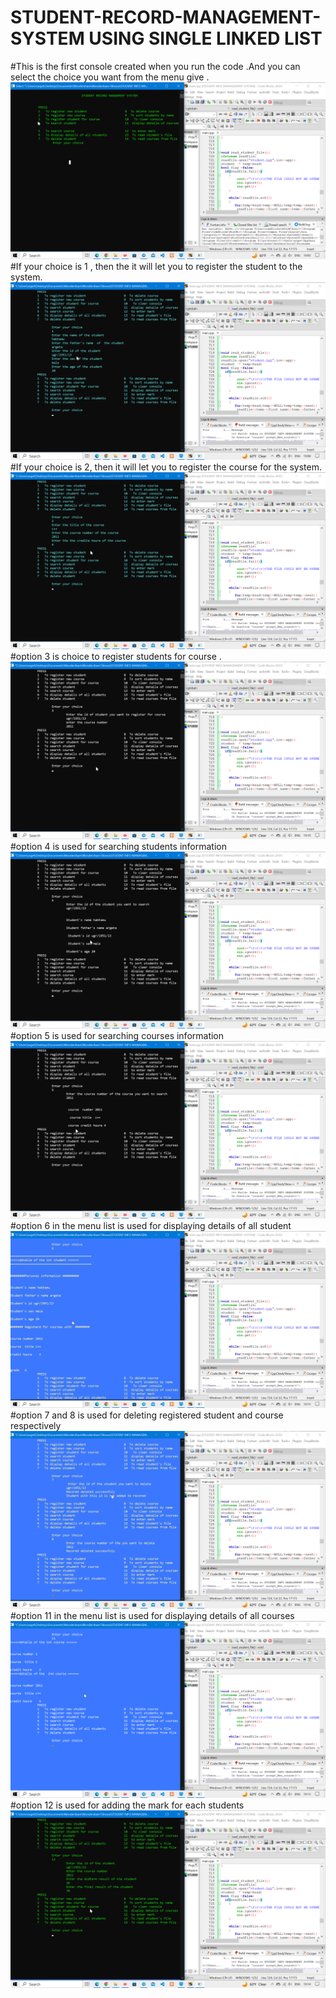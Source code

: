 # STUDENT-RECORD-MANAGEMENT-SYSTEM USING SINGLE LINKED LIST

#This is the first console created when you run the code .And you can select the choice you want  from the menu give .
![first console](https://github.com/HabtamuArgeta/STUDENT-RECORD-MANAGEMENT-SYSTEM/blob/master/README%20-PHOTOS/2023-05-22%2010-05-04-66.png)
#If your choice is 1 , then the it will let you to register the student to the system.
![first choice in menu](https://github.com/HabtamuArgeta/STUDENT-RECORD-MANAGEMENT-SYSTEM/blob/master/README%20-PHOTOS/2023-05-22%2010-08-44-34.png)
#If your choice is 2, then it will let you to register the course  for the system.
![second choice in menu](https://github.com/HabtamuArgeta/STUDENT-RECORD-MANAGEMENT-SYSTEM/blob/master/README%20-PHOTOS/2023-05-22%2010-09-37-50.png)
#option 3 is choice to register students for course .
![third choice in menu](https://github.com/HabtamuArgeta/STUDENT-RECORD-MANAGEMENT-SYSTEM/blob/master/README%20-PHOTOS/2023-05-22%2010-10-34-46.png)
#option 4 is used for searching  students information 
![fourth option in menu](https://github.com/HabtamuArgeta/STUDENT-RECORD-MANAGEMENT-SYSTEM/blob/master/README%20-PHOTOS/2023-05-22%2010-11-26-44.png)
#option 5 is used for searching  courses information
![fourth oprion in menu](https://github.com/HabtamuArgeta/STUDENT-RECORD-MANAGEMENT-SYSTEM/blob/master/README%20-PHOTOS/2023-05-22%2010-12-00-04.png)
#option 6 in the menu list is used for displaying details of all student 
![optin six in menu](https://github.com/HabtamuArgeta/STUDENT-RECORD-MANAGEMENT-SYSTEM/blob/master/README%20-PHOTOS/2023-05-22%2010-15-19-87.png)
#option 7 and 8 is used for  deleting registered student and course respectively 
![optin seven in menu](https://github.com/HabtamuArgeta/STUDENT-RECORD-MANAGEMENT-SYSTEM/blob/master/README%20-PHOTOS/2023-05-22%2010-16-16-31.png)
#option 11 in the menu list is used for displaying details of all courses 
![optin eleven in menu](https://github.com/HabtamuArgeta/STUDENT-RECORD-MANAGEMENT-SYSTEM/blob/master/README%20-PHOTOS/2023-05-22%2010-13-18-70.png)
#option 12  is used for adding the mark for each students  
![optin twelve in menu](https://github.com/HabtamuArgeta/STUDENT-RECORD-MANAGEMENT-SYSTEM/blob/master/README%20-PHOTOS/2023-05-22%2010-14-19-42.png)
